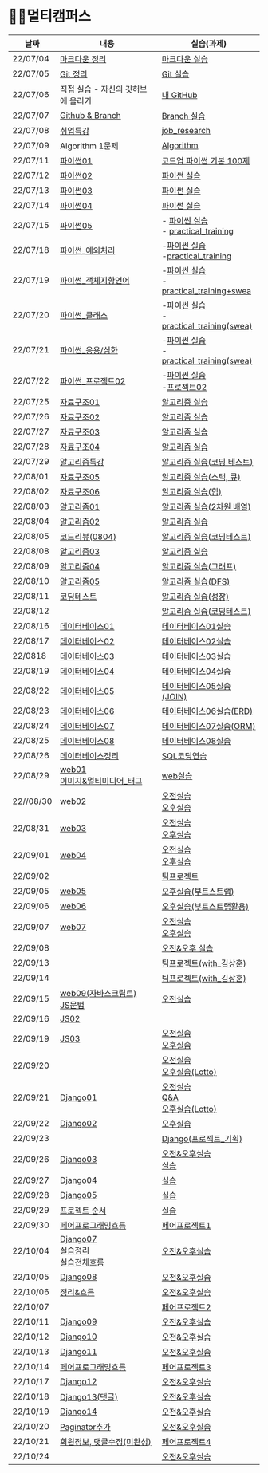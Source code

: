 # 🐱‍🏍멀티캠퍼스

| 날짜      | 내용                                                         | 실습(과제)                                                   |
| --------- | ------------------------------------------------------------ | ------------------------------------------------------------ |
| 22/07/04  | [마크다운 정리](./Multicampus/0704/Markdown.md)              | [마크다운 실습](./Multicampus/0704/markdown_practice.md)     |
| 22/07/05  | [Git 정리](./Multicampus/0705/git.md)                        | [Git 실습](./Multicampus/0705/git_practice.md)               |
| 22/07/06  | 직접 실습 - 자신의 깃허브에 올리기                           | [내 GitHub](https://github.com/JeongJinGan/TIL)              |
| 22/07/07  | [Github & Branch](./Multicampus/0707/0707.md)                | [Branch 실습](./Multicampus/0707/git_branch.md)              |
| 22/07/08  | [취업특강](./Multicampus/0708/special_lecture.md)            | [job_research](https://github.com/JeongJinGan/job_research)  |
| 22/07/09  | Algorithm 1문제                                              | [Algorithm](https://github.com/JeongJinGan/Algorithm/blob/master/Baekjoon/1929%EB%B2%88.md) |
| 22/07/11  | [파이썬01](./Multicampus/0711/python01.md)                   | [코드업 파이썬 기본 100제](./Multicampus/0711/python)        |
| 22/07/12  | [파이썬02](./Multicampus/0712/python02.md)                   | [파이썬 실습](./Multicampus/0712/실습코드)                   |
| 22/07/13  | [파이썬03](./Multicampus/0713/python03.md)                   | [파이썬 실습](./Multicampus/0713/실습코드)                   |
| 22/07/14  | [파이썬04](./Multicampus/0714/python04.md)                   | [파이썬 실습](./Multicampus/0714/실습코드)                   |
| 22/07/15  | [파이썬05](./Multicampus/0715/python05.md)                   | - [파이썬 실습](./Multicampus/0715/실습코드) <br>- [practical_training](./Multicampus/0715/practical_training) |
| 22/07/18  | [파이썬_예외처리](./Multicampus/0718/예외처리.md)            | -[파이썬 실습](./Multicampus/0718/실습코드) <br>-[practical_training](./Multicampus/0718/practical_training) |
| 22/07/19  | [파이썬_객체지향언어](./Multicampus/0719/파이썬_객체지향언어.md) | -[파이썬 실습](./Multicampus/0719/실습코드)<br>-[practical_training+swea](./Multicampus/0719/practical_training+swea) |
| 22/07/20  | [파이썬_클래스](./Multicampus/0720/파이썬_클래스.md)         | -[파이썬 실습](./Multicampus/0720/실습코드) <br>-[practical_training(swea)](./Multicampus/0720/practical_training) |
| 22/07/21  | [파이썬_응용/심화](./Multicampus/0721/파이썬_응용심화.md)    | -[파이썬 실습](./Multicampus/0721/실습코드)<br>-[practical_training(swea)](./Multicampus/0721/practical_training) |
| 22/07/22  | [파이썬_프로젝트02](./Multicampus/0722/파이썬_프로젝트02.md) | -[파이썬 실습](./Multicampus/0722/실습코드)<br/>-[프로젝트02](https://github.com/JeongJinGan/01-PJT-02/tree/main/3%ED%9A%8C%EC%B0%A8/%EA%B0%84%EC%A0%95%EC%A7%84) |
| 22/07/25  | [자료구조01](./Multicampus/0725/자료구조01.md)               | [알고리즘 실습](./Multicampus/0725/실습코드)                 |
| 22/07/26  | [자료구조02](./Multicampus/0726/자료구조02.md)               | [알고리즘 실습](./Multicampus/0726/실습코드)                 |
| 22/07/27  | [자료구조03](./Multicampus/0727/자료구조03.md)               | [알고리즘 실습](./Multicampus/0727/실습코드)                 |
| 22/07/28  | [자료구조04](./Multicampus/0728/자료구조04.md)               | [알고리즘 실습](./Multicampus/0728/실습코드)                 |
| 22/07/29  | [알고리즘특강](./Multicampus/0729/알고리즘특강.md)           | [알고리즘 실습(코딩 테스트)](./Multicampus/0729/실습코드(코딩테스트)) |
| 22/08/01  | [자료구조05](./Multicampus/0801/자료구조05.md)               | [알고리즘 실습(스택, 큐)](./Multicampus/0801/실습코드)       |
| 22/08/02  | [자료구조06](./Multicampus/0802/자료구조06.md)               | [알고리즘 실습(힙)](./Multicampus/0802/실습코드)             |
| 22/08/03  | [알고리즘01](./Multicampus/0803/알고리즘01.md)               | [알고리즘 실습(2차원 배열)](./Multicampus/0803/실습코드)     |
| 22/08/04  | [알고리즘02](./Multicampus/0804/알고리즘02.md)               | [알고리즘 실습](./Multicampus/0804/실습코드)                 |
| 22/08/05  | [코드리뷰(0804)](./Multicampus/0805/코드리뷰(박스_지뢰찾기)) | [알고리즘 실습(코딩테스트)](./Multicampus/0805/실습코드(코딩테스트)) |
| 22/08/08  | [알고리즘03](./Multicampus/0808/알고리즘03.md)               | [알고리즘 실습](./Multicampus/0808/실습코드)                 |
| 22/08/09  | [알고리즘04](./Multicampus/0809/알고리즘04.md)               | [알고리즘 실습(그래프)](./Multicampus/0809/실습코드)         |
| 22/08/10  | [알고리즘05](./Multicampus/0810/알고리즘05.md)               | [알고리즘 실습(DFS)](./Multicampus/0810/실습코드)            |
| 22/08/11  | [코딩테스트](./Multicampus/0811/코딩테스트2.md)              | [알고리즘 실습(성장)](./Multicampus/0811/실습코드)           |
| 22/08/12  |                                                              | [알고리즘 실습(코딩테스트)](./Multicampus/0812/실습코드(코딩테스트)) |
| 22/08/16  | [데이터베이스01](./Multicampus/0816/데이터베이스01.md)       | [데이터베이스01실습](./Multicampus/0816/01실습.md)           |
| 22/08/17  | [데이터베이스02](./Multicampus/0817/데이터베이스02.md)       | [데이터베이스02실습](./Multicampus/0817/02실습.md)           |
| 22/0818   | [데이터베이스03](./Multicampus/0818/데이터베이스03.md)       | [데이터베이스03실습](./Multicampus/0818/03실습.md)           |
| 22/08/19  | [데이터베이스04](./Multicampus/0819/데이터베이스04.md)       | [데이터베이스04실습](./Multicampus/0819/04실습.md)           |
| 22/08/22  | [데이터베이스05](./Multicampus/0822/데이터베이스05.md)       | [데이터베이스05실습(JOIN)](./Multicampus/0822/05실습.md)     |
| 22/08/23  | [데이터베이스06](./Multicampus/0823/데이터베이스06.md)       | [데이터베이스06실습(ERD)](./Multicampus/0823/ERD그리기)      |
| 22/08/24  | [데이터베이스07](./Multicampus/0824/데이터베이스07.md)       | [데이터베이스07실습(ORM)](./Multicampus/0824/DB_07.md)       |
| 22/08/25  | [데이터베이스08](./Multicampus/0825/데이터베이스08.md)       | [데이터베이스08실습](./Multicampus/0825/DB_08.md)            |
| 22/08/26  | [데이터베이스정리](./Multicampus/0826/데이터베이스정리.md)   | [SQL코딩연습](https://school.programmers.co.kr/learn/challenges?tab=sql_practice_kit) |
| 22/08/29  | [web01](./Multicampus/0829/web01.md)<br>[이미지&멀티미디어_태그](./Multicampus/0829/이미지&멀티미디어_태그.md) | [web실습](./Multicampus/0829/실습코드)                       |
| 22//08/30 | [web02](./Multicampus/0830/web02.md)                         | [오전실습](./Multicampus/0830/실습코드)<br>[오후실습](./Multicampus/0830/실습) |
| 22/08/31  | [web03](./Multicampus/0831/web03.md)                         | [오전실습](./Multicampus/0831/실습코드)<br/>[오후실습](./Multicampus/0831/실습.md) |
| 22/09/01  | [web04](./Multicampus/0901/web04.md)                         | [오전실습](./Multicampus/0901/실습코드)<br/>[오후실습](./Multicampus/0901/오후실습) |
| 22/09/02  |                                                              | [팀프로젝트](./Multicampus/0902/web05)                       |
| 22/09/05  | [web05](./Multicampus/0905/web05.md)                         | [오후실습(부트스트랩)](./Multicampus/0905/실습)              |
| 22/09/06  | [web06](./Multicampus/0906/web06.md)                         | [오후실습(부트스트랩활용)](./Multicampus/0906/오후실습)      |
| 22/09/07  | [web07](./Multicampus/0907/web07.md)                         | [오전실습](./Multicampus/0907/오전실습)<br/>[오후실습](./Multicampus/0907/오후실습) |
| 22/09/08  |                                                              | [오전&오후 실습](./Multicampus/0908/오전_오후_실습)          |
| 22/09/13  |                                                              | [팀프로젝트(with_김상훈)](./Multicampus/0913)                |
| 22/09/14  |                                                              | [팀프로젝트(with_김상훈)](./Multicampus/0914/Team_project_with_ksy133900) |
| 22/09/15  | [web09(자바스크립트)](./Multicampus/0915/JS01.md)<br>[JS문법](./Multicampus/0915/JS문법.md) | [오전실습](./Multicampus/0915/오전실습)                      |
| 22/09/16  | [JS02](./Multicampus/0916/JS02.md)                           |                                                              |
| 22/09/19  | [JS03](./Multicampus/0919/JS03.md)                           | [오전실습](./Multicampus/0919/오전실습)<br/>[오후실습](./Multicampus/0919/오후실습) |
| 22/09/20  |                                                              | [오전실습](./Multicampus/0920/오전실습)<br/>[오후실습(Lotto)](./Multicampus/0920/오후실습) |
| 22/09/21  | [Django01](./Multicampus/0921/Django01.md)                   | [오전실습](./Multicampus/0921/Django설치및실행.md)<br>[Q&A](./Multicampus/0921/Q&A.md)<br>[오후실습(Lotto)](./Multicampus/0921/오후실습) |
| 22/09/22  | [Django02](./Multicampus/0922/Django02.md)                   | [오후실습](./Multicampus/0922/오후실습)                      |
| 22/09/23  |                                                              | [Django(프로젝트_기획)](./Multicampus/0923/Django_프로젝트_사전조사.md) |
| 22/09/26  | [Django03](./Multicampus/0926/Django03.md)                   | [오전&오후실습](./Multicampus/0926/오전&오후실습)<br/>[실습](./Multicampus/0926/실습) |
| 22/09/27  | [Django04](./Multicampus/0927/Django04.md)                   | [실습](./Multicampus/0927/오후실습)                          |
| 22/09/28  | [Django05](./Multicampus/0928/Django05.md)                   | [실습](./Multicampus/0928/오후실습)                          |
| 22/09/29  | [프로젝트 순서](./Multicampus/0929/0929.md)                  | [실습](./Multicampus/0929/django_practices)                  |
| 22/09/30  | [페어프로그래밍흐름](./Multicampus/0930/README.md)           | [페어프로젝트1](https://github.com/JeongJinGan/Pair1)        |
| 22/10/04  | [Django07](./Multicampus/1004/Django07.md)<br>[실습정리]((./Multicampus/1004/README.md))<br>[실습전체흐름](./Multicampus/1004/전체흐름.md) | [오전&오후실습](./Multicampus/1004/오전&오후실습)            |
| 22/10/05  | [Django08](./Multicampus/1005/Django08.md)                   | [오전&오후실습](./Multicampus/1005/오전&오후실습)            |
| 22/10/06  | [정리&흐름](./Multicampus/1006/README.md)                    | [오전&오후실습](./Multicampus/1006/오전&오후실습)            |
| 22/10/07  |                                                              | [페어프로젝트2](https://github.com/JeongJinGan/Pair2)        |
| 22/10/11  | [Django09](./Multicampus/1011/Django09.md)                   | [오전&오후실습](./Multicampus/1011/오전&오후실습)            |
| 22/10/12  | [Django10](./Multicampus/1012/Django10.md)                   | [오전&오후실습](./Multicampus/1012/오전&오후실습)            |
| 22/10/13  | [Django11](./Multicampus/1013/Django11.md)                   | [오전&오후실습](./Multicampus/1013/오전&오후실습)            |
| 22/10/14  | [페어프로그래밍흐름](./Multicampus/1014/README.md)           | [페어프로젝트3](https://github.com/JeongJinGan/Pair3)        |
| 22/10/17  | [Django12](./Multicampus/1017/Django12.md)                   | [오전&오후실습](./Multicampus/1017/오전&오후실습)            |
| 22/10/18  | [Django13(댓글)](./Multicampus/1018/Django13.md)             | [오전&오후실습](./Multicampus/1018/오전&오후실습)            |
| 22/10/19  | [Django14](./Multicampus/1019/Django14.md)                   | [오전&오후실습](./Multicampus/1019/오전&오후실습)            |
| 22/10/20  | [Paginator추가](./Multicampus/1020/README.md)                | [오전&오후실습](./Multicampus/1020/오전&오후실습)            |
| 22/10/21  | [회원정보, 댓글수정(미완성)](./Multicampus/1021/README.md)   | [페어프로젝트4](https://github.com/JeongJinGan/Pair4)        |
| 22/10/24  |                                                              | [오전&오후실습](./Multicampus/1024/오전&오후실습)            |

